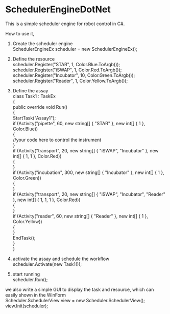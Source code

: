 # SchedulerEngineDotNet
This is a simple scheduler engine for robot control in C#.

How to use it,

1. Create the scheduler engine<br/>
SchedulerEngineEx scheduler = new SchedulerEngineEx();<br/>

2. Define the resource<br/>
            scheduler.Register("STAR", 1, Color.Blue.ToArgb());<br/>
            scheduler.Register("iSWAP", 1, Color.Red.ToArgb());<br/>
            scheduler.Register("Incubator", 10, Color.Green.ToArgb());<br/>
            scheduler.Register("Reader", 1, Color.Yellow.ToArgb());<br/>

3. Define the assay<br/>
    class Task1 : TaskEx<br/>
    {<br/>
        public override void Run()<br/>
        {<br/>
            StartTask("Assay1");<br/>
            if (Activity("pipette", 60, new string[] { "STAR" }, new int[] { 1 }, Color.Blue))<br/>
            {<br/>
                //your code here to control the instrument<br/>
            }<br/>
            if (Activity("transport", 20, new string[] { "iSWAP", "Incubator" }, new int[] { 1, 1 }, Color.Red))<br/>
            {<br/>
            }<br/>
            if (Activity("incubation", 300, new string[] { "Incubator" }, new int[] { 1 }, Color.Green))<br/>
            {<br/>
            }<br/>
            if (Activity("transport", 20, new string[] { "iSWAP", "Incubator", "Reader" }, new int[] { 1, 1, 1 }, Color.Red))<br/>
            {<br/>
            }<br/>
            if (Activity("reader", 60, new string[] { "Reader" }, new int[] { 1 }, Color.Yellow))<br/>
            {<br/>
            }<br/>
            EndTask();<br/>
        }<br/>
    }<br/>
    
4. activate the assay and schedule the workflow<br/>
 scheduler.Activate(new Task1());<br/>
 
 5. start running<br/>
 scheduler.Run();<br/>
 
 we also write a simple GUI to display the task and resource, which can easily shown in the WinForm<br/>
 Scheduler.SchedulerView view = new Scheduler.SchedulerView();<br/>
 view.Init(scheduler);<br/>
